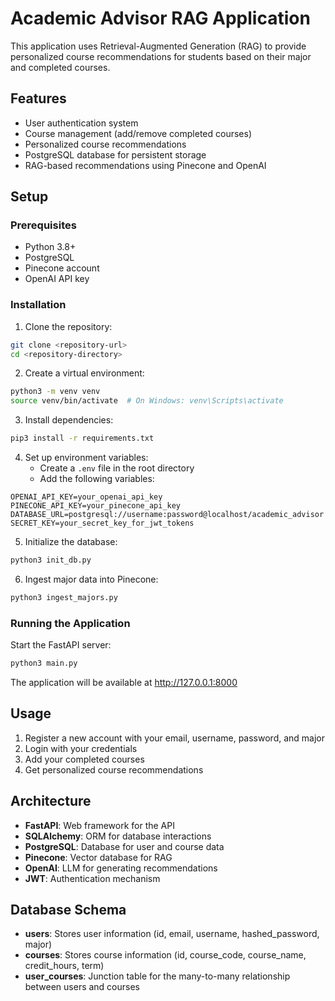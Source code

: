 # Academic Advisor RAG Application

This application uses Retrieval-Augmented Generation (RAG) to provide personalized course recommendations for students based on their major and completed courses.

## Features

- User authentication system
- Course management (add/remove completed courses)
- Personalized course recommendations
- PostgreSQL database for persistent storage
- RAG-based recommendations using Pinecone and OpenAI

## Setup

### Prerequisites

- Python 3.8+
- PostgreSQL
- Pinecone account
- OpenAI API key

### Installation

1. Clone the repository:
```bash
git clone <repository-url>
cd <repository-directory>
```

2. Create a virtual environment:
```bash
python3 -m venv venv
source venv/bin/activate  # On Windows: venv\Scripts\activate
```

3. Install dependencies:
```bash
pip3 install -r requirements.txt
```

4. Set up environment variables:
   - Create a `.env` file in the root directory
   - Add the following variables:
```
OPENAI_API_KEY=your_openai_api_key
PINECONE_API_KEY=your_pinecone_api_key
DATABASE_URL=postgresql://username:password@localhost/academic_advisor
SECRET_KEY=your_secret_key_for_jwt_tokens
```

5. Initialize the database:
```bash
python3 init_db.py
```

6. Ingest major data into Pinecone:
```bash
python3 ingest_majors.py
```

### Running the Application

Start the FastAPI server:
```bash
python3 main.py
```

The application will be available at http://127.0.0.1:8000

## Usage

1. Register a new account with your email, username, password, and major
2. Login with your credentials
3. Add your completed courses
4. Get personalized course recommendations

## Architecture

- **FastAPI**: Web framework for the API
- **SQLAlchemy**: ORM for database interactions
- **PostgreSQL**: Database for user and course data
- **Pinecone**: Vector database for RAG
- **OpenAI**: LLM for generating recommendations
- **JWT**: Authentication mechanism

## Database Schema

- **users**: Stores user information (id, email, username, hashed_password, major)
- **courses**: Stores course information (id, course_code, course_name, credit_hours, term)
- **user_courses**: Junction table for the many-to-many relationship between users and courses 